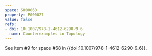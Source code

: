 ```yaml
---
space: S000060
property: P000027
value: false
refs:
- doi: 10.1007/978-1-4612-6290-9_6
  name: Counterexamples in Topology
---
```


See item #9 for space #68 in {{doi:10.1007/978-1-4612-6290-9_6}}.
